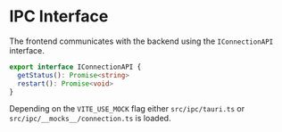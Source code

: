 # IPC Interface

The frontend communicates with the backend using the `IConnectionAPI` interface.

```ts
export interface IConnectionAPI {
  getStatus(): Promise<string>
  restart(): Promise<void>
}
```

Depending on the `VITE_USE_MOCK` flag either `src/ipc/tauri.ts` or `src/ipc/__mocks__/connection.ts` is loaded.
